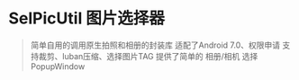# SelPicUtil 图片选择器

> 简单自用的调用原生拍照和相册的封装库
> 适配了Android 7.0、权限申请
> 支持裁剪、luban压缩、选择图片TAG
> 提供了简单的 相册/相机 选择PopupWindow